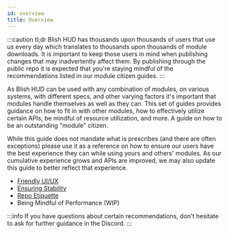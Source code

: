 ```yaml
---
id: overview
title: Overview
---
```


:::caution tl;dr
Blish HUD has thousands upon thousands of users that use us every day which translates to thousands upon thousands of module downloads.  It is important to keep those users in mind when publishing changes that may inadvertently affect them.  By publishing through the public repo it is expected that you're staying mindful of the recommendations listed in our module citizen guides.
:::

As Blish HUD can be used with any combination of modules, on various systems, with different specs, and other varying factors it's important that modules handle themselves as well as they can.  This set of guides provides guidance on how to fit in with other modules, how to effectively utilize certain APIs, be mindful of resource utilization, and more.  A guide on how to be an outstanding "module" citizen.

While this guide does not mandate what is prescribes (and there are often exceptions) please use it as a reference on how to ensure our users have the best experience they can while using yours and others' modules.  As our cumulative experience grows and APIs are improved, we may also update this guide to better reflect that experience.

- [Friendly UI/UX](/docs/modules/module-citizen/friendly-ui-ux)
- [Ensuring Stability](/docs/modules/module-citizen/ensuring-stability)
- [Repo Etiquette](/docs/modules/module-citizen/repo-etiquette)
- Being Mindful of Performance (WIP)

:::info
If you have questions about certain recommendations, don't hesitate to ask for further guidance in the Discord.
:::